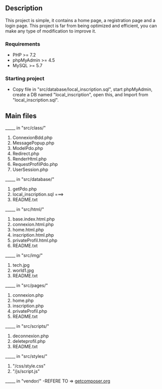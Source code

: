 
## Description
This project is simple, it contains a home page, a registration page and a login page.
This project is far from being optimized and efficient, you can make any type of modification to improve it.

### Requirements
* PHP >= 7.2
* phpMyAdmin >= 4.5
* MySQL >= 5.7

### Starting project
* Copy file in "src/database/local_inscription.sql", start phpMyAdmin, create a DB named "local_inscription", open this, and Import from "local_inscription.sql".

## Main files
_____ in "src/class/"
1. ConnexionBdd.php
2. MessagePopup.php
3. ModelPdo.php
4. Redirect.php
5. RenderHtml.php
6. RequestProfilPdo.php
7. UserSession.php

_____ in "src/database/"
1. getPdo.php
2. local_inscription.sql ===>
3. README.txt

_____ in "src/html/"
1. base.index.html.php
2. connexion.html.php
3. home.html.php
4. inscription.html.php
5. privateProfil.html.php
6. README.txt

_____ in "src/img/"
1. tech.jpg
2. world1.jpg
3. README.txt

_____ in "src/pages/"
1. connexion.php
2. home.php
3. inscription.php
4. privateProfil.php
5. README.txt

_____ in "src/scripts/"
1. deconnexion.php
2. deleteprofil.php
3. README.txt

_____ in "src/styles/"
1. "/css/style.css"
2. "/js/script.js"

_____ in "vendor/"
-REFERE TO => 
[getcomposer.org](https://getcomposer.org/doc/01-basic-usage.md)

